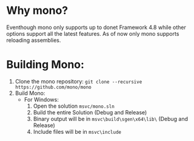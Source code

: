 # Why mono?
Eventhough mono only supports up to donet Framework 4.8 while other options support all the latest features. As of now only mono supports reloading assemblies.

# Building Mono:
1. Clone the mono repository: `git clone --recursive https://github.com/mono/mono`
2. Build Mono:
   - For Windows:
      1. Open the solution `msvc/mono.sln`
      2. Build the entire Solution (Debug and Release)
      3. Binary output will be in `msvc\build\sgen\x64\lib\` (Debug and Release)
      4. Include files will be in `msvc\include`
